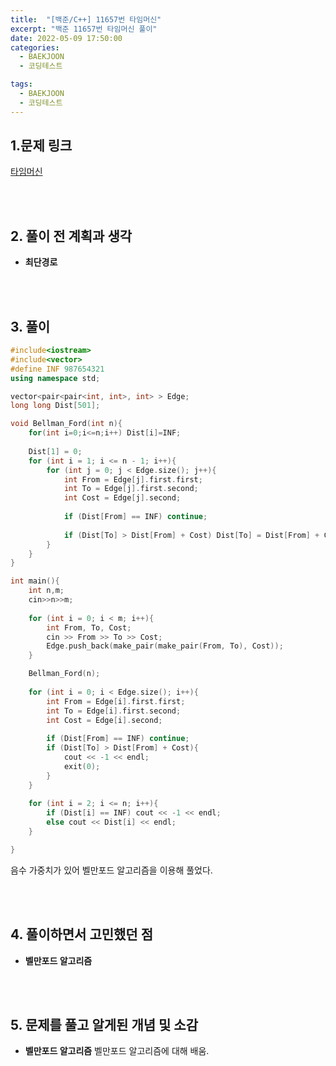 ```yaml
---
title:  "[백준/C++] 11657번 타임머신"
excerpt: "백준 11657번 타임머신 풀이"
date: 2022-05-09 17:50:00
categories:
  - BAEKJOON
  - 코딩테스트

tags:
  - BAEKJOON
  - 코딩테스트
---
```


## 1.문제 링크

[타임머신](https://www.acmicpc.net/problem/11657)

<br>
<br>

## 2. 풀이 전 계획과 생각

- **최단경로**


<br>
<br>

## 3. 풀이

```cpp
#include<iostream>
#include<vector>
#define INF 987654321
using namespace std;

vector<pair<pair<int, int>, int> > Edge;
long long Dist[501];

void Bellman_Ford(int n){
	for(int i=0;i<=n;i++) Dist[i]=INF;
	
	Dist[1] = 0;
    for (int i = 1; i <= n - 1; i++){
        for (int j = 0; j < Edge.size(); j++){
            int From = Edge[j].first.first;
            int To = Edge[j].first.second;
            int Cost = Edge[j].second;
 
            if (Dist[From] == INF) continue;
 
            if (Dist[To] > Dist[From] + Cost) Dist[To] = Dist[From] + Cost;
        }
    }
}

int main(){
	int n,m;
	cin>>n>>m;
	
    for (int i = 0; i < m; i++){
        int From, To, Cost;
        cin >> From >> To >> Cost;
        Edge.push_back(make_pair(make_pair(From, To), Cost));
    }

	Bellman_Ford(n);
	
    for (int i = 0; i < Edge.size(); i++){
        int From = Edge[i].first.first;
        int To = Edge[i].first.second;
        int Cost = Edge[i].second;
 
        if (Dist[From] == INF) continue;
        if (Dist[To] > Dist[From] + Cost){
            cout << -1 << endl;
            exit(0);
        }
    }
 
    for (int i = 2; i <= n; i++){
        if (Dist[i] == INF) cout << -1 << endl;
        else cout << Dist[i] << endl;
    }

}
```

음수 가중치가 있어 벨만포드 알고리즘을 이용해 풀었다.

<br>
<br>

## 4. 풀이하면서 고민했던 점

- **벨만포드 알고리즘**


<br>
<br>

## 5. 문제를 풀고 알게된 개념 및 소감

- **벨만포드 알고리즘**
벨만포드 알고리즘에 대해 배움.
